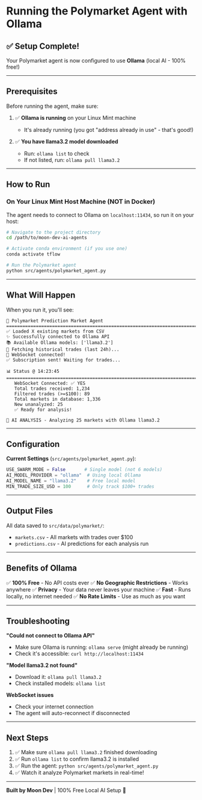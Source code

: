 # Running the Polymarket Agent with Ollama

## ✅ Setup Complete!

Your Polymarket agent is now configured to use **Ollama** (local AI - 100% free!)

---

## Prerequisites

Before running the agent, make sure:

1. ✅ **Ollama is running** on your Linux Mint machine
   - It's already running (you got "address already in use" - that's good!)

2. ✅ **You have llama3.2 model downloaded**
   - Run: `ollama list` to check
   - If not listed, run: `ollama pull llama3.2`

---

## How to Run

### On Your Linux Mint Host Machine (NOT in Docker)

The agent needs to connect to Ollama on `localhost:11434`, so run it on your host:

```bash
# Navigate to the project directory
cd /path/to/moon-dev-ai-agents

# Activate conda environment (if you use one)
conda activate tflow

# Run the Polymarket agent
python src/agents/polymarket_agent.py
```

---

## What Will Happen

When you run it, you'll see:

```
🌙 Polymarket Prediction Market Agent
================================================================================
✅ Loaded X existing markets from CSV
✨ Successfully connected to Ollama API
📚 Available Ollama models: ['llama3.2']
📡 Fetching historical trades (last 24h)...
🔌 WebSocket connected!
✅ Subscription sent! Waiting for trades...

📊 Status @ 14:23:45
================================================================================
   WebSocket Connected: ✅ YES
   Total trades received: 1,234
   Filtered trades (>=$100): 89
   Total markets in database: 1,336
   New unanalyzed: 25
   ✅ Ready for analysis!

🤖 AI ANALYSIS - Analyzing 25 markets with Ollama llama3.2
```

---

## Configuration

**Current Settings** (`src/agents/polymarket_agent.py`):

```python
USE_SWARM_MODE = False       # Single model (not 6 models)
AI_MODEL_PROVIDER = "ollama"  # Using local Ollama
AI_MODEL_NAME = "llama3.2"    # Free local model
MIN_TRADE_SIZE_USD = 100      # Only track $100+ trades
```

---

## Output Files

All data saved to `src/data/polymarket/`:

- `markets.csv` - All markets with trades over $100
- `predictions.csv` - AI predictions for each analysis run

---

## Benefits of Ollama

✅ **100% Free** - No API costs ever
✅ **No Geographic Restrictions** - Works anywhere
✅ **Privacy** - Your data never leaves your machine
✅ **Fast** - Runs locally, no internet needed
✅ **No Rate Limits** - Use as much as you want

---

## Troubleshooting

**"Could not connect to Ollama API"**
- Make sure Ollama is running: `ollama serve` (might already be running)
- Check it's accessible: `curl http://localhost:11434`

**"Model llama3.2 not found"**
- Download it: `ollama pull llama3.2`
- Check installed models: `ollama list`

**WebSocket issues**
- Check your internet connection
- The agent will auto-reconnect if disconnected

---

## Next Steps

1. ✅ Make sure `ollama pull llama3.2` finished downloading
2. ✅ Run `ollama list` to confirm llama3.2 is installed
3. ✅ Run the agent: `python src/agents/polymarket_agent.py`
4. ✅ Watch it analyze Polymarket markets in real-time!

---

**Built by Moon Dev** | 100% Free Local AI Setup 🌙

